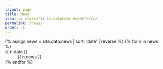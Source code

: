```yaml
---
layout: page
title: News
icon: <i class="ti ti-calendar-event"></i>
permalink: /news/
order: -1
---
```


<dl>
{% assign news = site.data.news | sort: 'date' | reverse %}
{% for n in news %}
<dt class="newslist-date">{{ n.date }}</dt>
<dd class="all">{{ n.news }}</dd>
{% endfor %}
